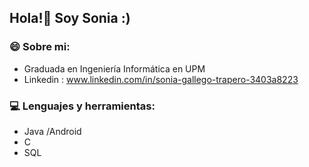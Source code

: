 ## Hola!👋 Soy Sonia :)
### 😄 Sobre mi:
- Graduada en Ingeniería Informática en UPM
- Linkedin : www.linkedin.com/in/sonia-gallego-trapero-3403a8223

### 💻 Lenguajes y herramientas:
- Java /Android
- C
- SQL


<!--
### 🌱 Estoy aprendiendo:
- Desarrollo de aplicaiones móbiles (Android)

### Otros proyectos:
- App de escritorio para la gestión de partidos de tenis (proyecto conjunto con @ ...) https://github.com/ivanmoratalla/TENIS_UPM_APP
- TFG: App móvil para realizar rutas a pie con el objetivo de promover el ejercicio físico entre las personas mayores
- App móvil local para gestionar gastos e ingresos personales de una forma altamente personalizable (proyecto en conjunto con @javi)

**SoniaGaTr/SoniaGaTr** is a ✨ _special_ ✨ repository because its `README.md` (this file) appears on your GitHub profile.

Here are some ideas to get you started:

- 🔭 I’m currently working on ...
-  I’m currently learning ...
- 👯 I’m looking to collaborate on ...
- 🤔 I’m looking for help with ...
- 💬 Ask me about ...
- 📫 How to reach me: ...
- 😄 Pronouns: ...
- ⚡ Fun fact: ...
-->
